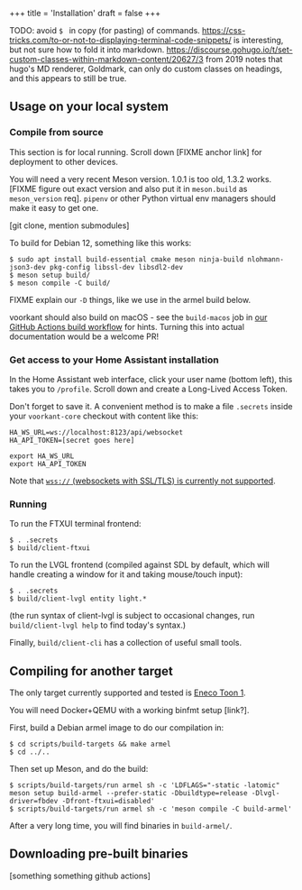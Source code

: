 +++
title = 'Installation'
draft = false
+++

TODO: avoid `$ ` in copy (for pasting) of commands. https://css-tricks.com/to-or-not-to-displaying-terminal-code-snippets/ is interesting, but not sure how to fold it into markdown. https://discourse.gohugo.io/t/set-custom-classes-within-markdown-content/20627/3 from 2019 notes that hugo's MD renderer, Goldmark, can only do custom classes on headings, and this appears to still be true.

## Usage on your local system

### Compile from source

This section is for local running.
Scroll down [FIXME anchor link] for deployment to other devices.

You will need a very recent Meson version.
1.0.1 is too old, 1.3.2 works. [FIXME figure out exact version and also put it in `meson.build` as `meson_version` req].
`pipenv` or other Python virtual env managers should make it easy to get one.

[git clone, mention submodules]

To build for Debian 12, something like this works:

```
$ sudo apt install build-essential cmake meson ninja-build nlohmann-json3-dev pkg-config libssl-dev libsdl2-dev
$ meson setup build/
$ meson compile -C build/
```

FIXME explain our `-D` things, like we use in the armel build below.

voorkant should also build on macOS - see the `build-macos` job in [our GitHub Actions build workflow](https://github.com/voorkant/voorkant-core/blob/main/.github/workflows/main.yml) for hints.
Turning this into actual documentation would be a welcome PR!

### Get access to your Home Assistant installation

In the Home Assistant web interface, click your user name (bottom left), this takes you to `/profile`.
Scroll down and create a Long-Lived Access Token.

Don't forget to save it.
A convenient method is to make a file `.secrets` inside your `voorkant-core` checkout with content like this:

```
HA_WS_URL=ws://localhost:8123/api/websocket
HA_API_TOKEN=[secret goes here]

export HA_WS_URL
export HA_API_TOKEN
```

Note that [`wss://` (websockets with SSL/TLS) is currently not supported](https://github.com/voorkant/voorkant-core/issues/57).

### Running

To run the FTXUI terminal frontend:

```
$ . .secrets
$ build/client-ftxui
```

To run the LVGL frontend (compiled against SDL by default, which will handle creating a window for it and taking mouse/touch input):

```
$ . .secrets
$ build/client-lvgl entity light.*
```

(the run syntax of client-lvgl is subject to occasional changes, run `build/client-lvgl help` to find today's syntax.)

Finally, `build/client-cli` has a collection of useful small tools.

## Compiling for another target

The only target currently supported and tested is [Eneco Toon 1](/devices/#toon-1).

You will need Docker+QEMU with a working binfmt setup [link?].

First, build a Debian armel image to do our compilation in:

```
$ cd scripts/build-targets && make armel
$ cd ../..
```

Then set up Meson, and do the build:

```
$ scripts/build-targets/run armel sh -c 'LDFLAGS="-static -latomic" meson setup build-armel --prefer-static -Dbuildtype=release -Dlvgl-driver=fbdev -Dfront-ftxui=disabled'
$ scripts/build-targets/run armel sh -c 'meson compile -C build-armel'
```

After a very long time, you will find binaries in `build-armel/`.

## Downloading pre-built binaries

[something something github actions]
